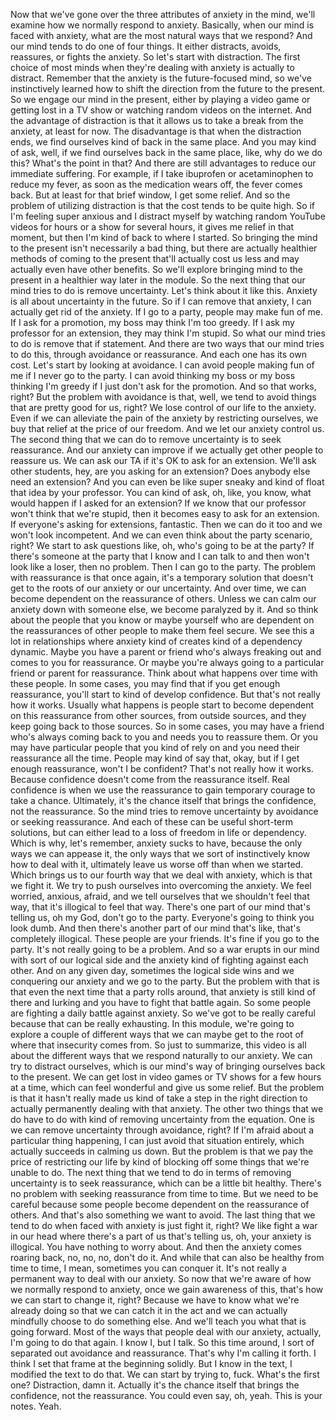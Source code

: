  Now that we've gone over the three attributes of anxiety in the mind, we'll examine how we normally respond to anxiety. Basically, when our mind is faced with anxiety, what are the most natural ways that we respond? And our mind tends to do one of four things. It either distracts, avoids, reassures, or fights the anxiety. So let's start with distraction. The first choice of most minds when they're dealing with anxiety is actually to distract. Remember that the anxiety is the future-focused mind, so we've instinctively learned how to shift the direction from the future to the present. So we engage our mind in the present, either by playing a video game or getting lost in a TV show or watching random videos on the internet. And the advantage of distraction is that it allows us to take a break from the anxiety, at least for now. The disadvantage is that when the distraction ends, we find ourselves kind of back in the same place. And you may kind of ask, well, if we find ourselves back in the same place, like, why do we do this? What's the point in that? And there are still advantages to reduce our immediate suffering. For example, if I take ibuprofen or acetaminophen to reduce my fever, as soon as the medication wears off, the fever comes back. But at least for that brief window, I get some relief. And so the problem of utilizing distraction is that the cost tends to be quite high. So if I'm feeling super anxious and I distract myself by watching random YouTube videos for hours or a show for several hours, it gives me relief in that moment, but then I'm kind of back to where I started. So bringing the mind to the present isn't necessarily a bad thing, but there are actually healthier methods of coming to the present that'll actually cost us less and may actually even have other benefits. So we'll explore bringing mind to the present in a healthier way later in the module. So the next thing that our mind tries to do is remove uncertainty. Let's think about it like this. Anxiety is all about uncertainty in the future. So if I can remove that anxiety, I can actually get rid of the anxiety. If I go to a party, people may make fun of me. If I ask for a promotion, my boss may think I'm too greedy. If I ask my professor for an extension, they may think I'm stupid. So what our mind tries to do is remove that if statement. And there are two ways that our mind tries to do this, through avoidance or reassurance. And each one has its own cost. Let's start by looking at avoidance. I can avoid people making fun of me if I never go to the party. I can avoid thinking my boss or my boss thinking I'm greedy if I just don't ask for the promotion. And so that works, right? But the problem with avoidance is that, well, we tend to avoid things that are pretty good for us, right? We lose control of our life to the anxiety. Even if we can alleviate the pain of the anxiety by restricting ourselves, we buy that relief at the price of our freedom. And we let our anxiety control us. The second thing that we can do to remove uncertainty is to seek reassurance. And our anxiety can improve if we actually get other people to reassure us. We can ask our TA if it's OK to ask for an extension. We'll ask other students, hey, are you asking for an extension? Does anybody else need an extension? And you can even be like super sneaky and kind of float that idea by your professor. You can kind of ask, oh, like, you know, what would happen if I asked for an extension? If we know that our professor won't think that we're stupid, then it becomes easy to ask for an extension. If everyone's asking for extensions, fantastic. Then we can do it too and we won't look incompetent. And we can even think about the party scenario, right? We start to ask questions like, oh, who's going to be at the party? If there's someone at the party that I know and I can talk to and then won't look like a loser, then no problem. Then I can go to the party. The problem with reassurance is that once again, it's a temporary solution that doesn't get to the roots of our anxiety or our uncertainty. And over time, we can become dependent on the reassurance of others. Unless we can calm our anxiety down with someone else, we become paralyzed by it. And so think about the people that you know or maybe yourself who are dependent on the reassurances of other people to make them feel secure. We see this a lot in relationships where anxiety kind of creates kind of a dependency dynamic. Maybe you have a parent or friend who's always freaking out and comes to you for reassurance. Or maybe you're always going to a particular friend or parent for reassurance. Think about what happens over time with these people. In some cases, you may find that if you get enough reassurance, you'll start to kind of develop confidence. But that's not really how it works. Usually what happens is people start to become dependent on this reassurance from other sources, from outside sources, and they keep going back to those sources. So in some cases, you may have a friend who's always coming back to you and needs you to reassure them. Or you may have particular people that you kind of rely on and you need their reassurance all the time. People may kind of say that, okay, but if I get enough reassurance, won't I be confident? That's not really how it works. Because confidence doesn't come from the reassurance itself. Real confidence is when we use the reassurance to gain temporary courage to take a chance. Ultimately, it's the chance itself that brings the confidence, not the reassurance. So the mind tries to remove uncertainty by avoidance or seeking reassurance. And each of these can be useful short-term solutions, but can either lead to a loss of freedom in life or dependency. Which is why, let's remember, anxiety sucks to have, because the only ways we can appease it, the only ways that we sort of instinctively know how to deal with it, ultimately leave us worse off than when we started. Which brings us to our fourth way that we deal with anxiety, which is that we fight it. We try to push ourselves into overcoming the anxiety. We feel worried, anxious, afraid, and we tell ourselves that we shouldn't feel that way, that it's illogical to feel that way. There's one part of our mind that's telling us, oh my God, don't go to the party. Everyone's going to think you look dumb. And then there's another part of our mind that's like, that's completely illogical. These people are your friends. It's fine if you go to the party. It's not really going to be a problem. And so a war erupts in our mind with sort of our logical side and the anxiety kind of fighting against each other. And on any given day, sometimes the logical side wins and we conquering our anxiety and we go to the party. But the problem with that is that even the next time that a party rolls around, that anxiety is still kind of there and lurking and you have to fight that battle again. So some people are fighting a daily battle against anxiety. So we've got to be really careful because that can be really exhausting. In this module, we're going to explore a couple of different ways that we can maybe get to the root of where that insecurity comes from. So just to summarize, this video is all about the different ways that we respond naturally to our anxiety. We can try to distract ourselves, which is our mind's way of bringing ourselves back to the present. We can get lost in video games or TV shows for a few hours at a time, which can feel wonderful and give us some relief. But the problem is that it hasn't really made us kind of take a step in the right direction to actually permanently dealing with that anxiety. The other two things that we do have to do with kind of removing uncertainty from the equation. One is we can remove uncertainty through avoidance, right? If I'm afraid about a particular thing happening, I can just avoid that situation entirely, which actually succeeds in calming us down. But the problem is that we pay the price of restricting our life by kind of blocking off some things that we're unable to do. The next thing that we tend to do in terms of removing uncertainty is to seek reassurance, which can be a little bit healthy. There's no problem with seeking reassurance from time to time. But we need to be careful because some people become dependent on the reassurance of others. And that's also something we want to avoid. The last thing that we tend to do when faced with anxiety is just fight it, right? We like fight a war in our head where there's a part of us that's telling us, oh, your anxiety is illogical. You have nothing to worry about. And then the anxiety comes roaring back, no, no, no, don't do it. And while that can also be healthy from time to time, I mean, sometimes you can conquer it. It's not really a permanent way to deal with our anxiety. So now that we're aware of how we normally respond to anxiety, once we gain awareness of this, that's how we can start to change it, right? Because we have to know what we're already doing so that we can catch it in the act and we can actually mindfully choose to do something else. And we'll teach you what that is going forward. Most of the ways that people deal with our anxiety, actually, I'm going to do that again. I know I, but I talk. So this time around, I sort of separated out avoidance and reassurance. That's why I'm calling it forth. I think I set that frame at the beginning solidly. But I know in the text, I modified the text to do that. We can start by trying to, fuck. What's the first one? Distraction, damn it. Actually it's the chance itself that brings the confidence, not the reassurance. You could even say, oh, yeah. This is your notes. Yeah.